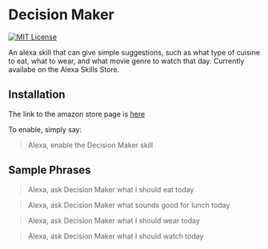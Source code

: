 # Decision Maker

[![MIT License](https://img.shields.io/badge/license-MIT-blue.svg?style=flat)](http://choosealicense.com/licenses/mit/)

An alexa skill that can give simple suggestions, such as what type of cuisine to eat, what to wear, and what movie genre to watch that day. Currently availabe on the Alexa Skills Store.

 ## Installation
 
  The link to the amazon store page is [here](https://www.amazon.com/Sodetz-Apps-Decision-Maker/dp/B074SY56PH/ref=sr_1_7?s=digital-skills&ie=UTF8&qid=1507844724&sr=1-7&keywords=Decision+Maker) 
 
 To enable, simply say: 
 > Alexa, enable the Decision Maker skill

 ## Sample Phrases

 > Alexa, ask Decision Maker what I should eat today

 > Alexa, ask Decision Maker what sounds good for lunch today

 > Alexa, ask Decision Maker what I should wear today

 > Alexa, ask Decision Maker what I should watch today
